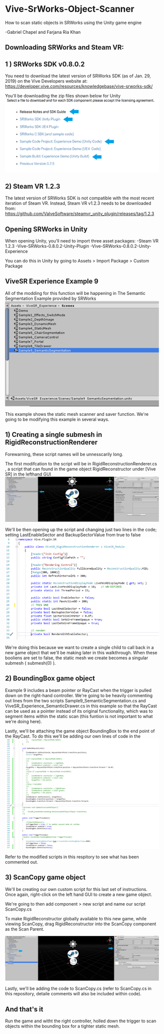 # Vive-SrWorks-Object-Scanner

How to scan static objects in SRWorks using the Unity game engine

  -Gabriel Chapel and Farjana Ria Khan

## Downloading SRWorks and Steam VR:

## 1 ) SRWorks SDK v0.8.0.2

You need to download the latest version of SRWorks SDK (as of Jan. 29, 2019) on the Vive Developers website at:
https://developer.vive.com/resources/knowledgebase/vive-srworks-sdk/

You'll be downloading the zip files shown below for Unity
![Figure Images](https://github.com/friak/Vive-SrWorks-Object-Scanner/blob/master/unity.png)

## 2) Steam VR 1.2.3

The latest version of SRWorks SDK is not compatible with the most recent iteration of Steam VR. Instead, Steam VR v1.2.3 needs to be downloaded from:
https://github.com/ValveSoftware/steamvr_unity_plugin/releases/tag/1.2.3

## Opening SRWorks in Unity
When opening Unity, you'll need to import three asset packages:
-Steam VR 1.2.3
-Vive-SRWorks-0.8.0.2-Unity-Plugin
-Vive-SRWorks-0.8.0.2-Unity-Experience

You can do this in Unity by going to Assets > Import Package > Custom Package

## ViveSR Experience Example 9

All of the modding for this function will be happening in The Semantic Segmentation Example provided by SRWorks
![Figure Images](https://github.com/friak/Vive-SrWorks-Object-Scanner/blob/master/2.png)

This example shows the static mesh scanner and saver function. We're going to be modifying this example in several ways.

## 1) Creating a single submesh in RigidReconstructionRenderer
Forewarning, these script names will be unnesscarily long.

The first modifcation to the script will be in RigidReconstructionRenderer.cs , a script that can found in the game object RigidReconstructor under [Vive SR] in the lefthand GUI
![Figure Images](https://github.com/friak/Vive-SrWorks-Object-Scanner/blob/master/4.png)

We'll be then opening up the script and changing just two lines in the code; setting LastEnableSector and BackupSectorValue from true to false
![Figure Images](https://github.com/friak/Vive-SrWorks-Object-Scanner/blob/master/1.png)

We're doing this because we want to create a single child to call back in a new game object that we'll be making later in this walkthrough. When these booliens are set to false, the static mesh we create becomes a singular submesh ( submesh(0) ).

## 2) BoundingBox game object

Example 9 includes a beam pointer or RayCast when the trigger is pulled down on the right-hand controller. We're going to be heavily commenting out lines from the two scripts Sample9_SemanticSegmentation.cs and ViveSR_Experience_SemanticDrawer.cs in this example so that the RayCast can be used as a pointer instead of its original functionality, which was to segment items within the static scan (this funtion is not important to what we're doing here). 

Lastly, we'll be attaching the game object BoundingBox to the end point of the RayCast. To do this we'll be adding our own lines of code in the 
![Figure Images](https://github.com/friak/Vive-SrWorks-Object-Scanner/blob/master/6.png)

Refer to the modified scripts in this respitory to see what has been commented out.

## 3) ScanCopy game object

We'll be creating our own custom script for this last set of instructions. Once again, right-click on the left hand GUI to create a new game object.

We're going to then add component > new script and name our script ScanCopy.cs 

To make RigidReconstructor globally available to this new game, while viewing ScanCopy, drag RigidReconstructor into the ScanCopy component as the Scan Parent.

![Figure Images](https://github.com/friak/Vive-SrWorks-Object-Scanner/blob/master/3.png)

Lastly, we'll be adding the code to ScanCopy.cs (refer to ScanCopy.cs in this repository, detaile comments will also be included within code).

## And that's it

Run the game and witht the right controller, holled down the trigger to scan objects within the bounding box for a tighter static mesh.

